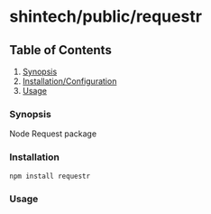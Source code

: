 # shintech/public/requestr

## Table of Contents
1. [ Synopsis ](#synopsis)
2. [ Installation/Configuration ](#install)
3. [ Usage ](#usage)

<a name="synopsis"></a>
### Synopsis

Node Request package
  
<a name="install"></a>
### Installation

    npm install requestr

<a name="usage"></a>
### Usage

